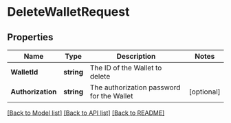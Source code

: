 # DeleteWalletRequest

## Properties
Name | Type | Description | Notes
------------ | ------------- | ------------- | -------------
**WalletId** | **string** | The ID of the Wallet to delete | 
**Authorization** | **string** | The authorization password for the Wallet | [optional] 

[[Back to Model list]](../README.md#documentation-for-models) [[Back to API list]](../README.md#documentation-for-api-endpoints) [[Back to README]](../README.md)


